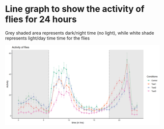 # Line graph to show the activity of flies for 24 hours
Grey shaded area represents dark/night time (no light), while white shade represents light/day time time for the flies


![line_graph](https://github.com/shrigouri-patil/exercise-with-R/blob/main/plotting_graph/line_graph.png)
